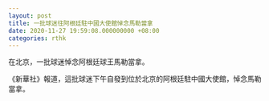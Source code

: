 ```yaml
---
layout: post
title: 一批球迷往阿根廷駐中國大使館悼念馬勒當拿
date: 2020-11-27 19:59:08.000000000 +08:00
categories: rthk
---
```


在北京，一批球迷悼念阿根廷球王馬勒當拿。

《新華社》報道，這批球迷下午自發到位於北京的阿根廷駐中國大使館，悼念馬勒當拿。
